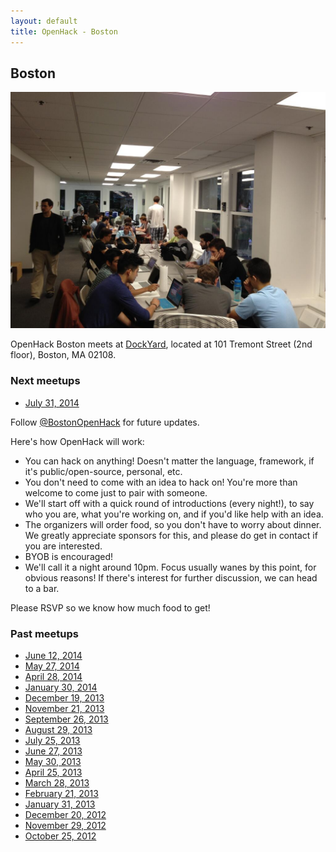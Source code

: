 ```yaml
---
layout: default
title: OpenHack - Boston
---
```


## Boston

![boston](/boston/boston.jpg)

OpenHack Boston meets at [DockYard](http://dockyard.com), located at 101
Tremont Street (2nd floor), Boston, MA 02108.

### Next meetups

* [July 31, 2014](https://guestlistapp.com/events/273198)

Follow [@BostonOpenHack](https://twitter.com/BostonOpenHack) for future
updates.

Here's how OpenHack will work:

* You can hack on anything! Doesn't matter the language, framework, if it's
  public/open-source, personal, etc.
* You don't need to come with an idea to hack on! You're more than welcome to
  come just to pair with someone.
* We'll start off with a quick round of introductions (every night!), to say who
  you are, what you're working on, and if you'd like help with an idea.
* The organizers will order food, so you don't have to worry about dinner.
  We greatly appreciate sponsors for this, and please do get in contact if
  you are interested.
* BYOB is encouraged!
* We'll call it a night around 10pm. Focus usually wanes by this point, for
  obvious reasons! If there's interest for further discussion, we can head to a
  bar.

Please RSVP so we know how much food to get!

### Past meetups

* [June 12, 2014](https://guestlistapp.com/events/260202)
* [May 27, 2014](https://guestlistapp.com/events/258114)
* [April 28, 2014](http://guestli.st/249969)
* [January 30, 2014](http://www.meetup.com/Boston-Ember-js/events/160542412/)
* [December 19, 2013](http://www.meetup.com/Boston-Ember-js/events/154894722/)
* [November 21, 2013](http://guestlistapp.com/events/212394)
* [September 26, 2013](http://www.meetup.com/Boston-Ember-js/events/140201602/)
* [August 29, 2013](https://guestlistapp.com/events/177726)
* [July 25, 2013](https://guestlistapp.com/events/172200)
* [June 27, 2013](https://guestlistapp.com/events/169779)
* [May 30, 2013](https://guestlistapp.com/events/162957)
* [April 25, 2013](https://guestlistapp.com/events/160761)
* [March 28, 2013](https://guestlistapp.com/events/150240)
* [February 21, 2013](https://guestlistapp.com/events/150231)
* [January 31, 2013](https://guestlistapp.com/events/145317)
* [December 20, 2012](https://guestlistapp.com/events/138702)
* [November 29, 2012](https://guestlistapp.com/events/132555)
* [October 25, 2012](http://reefpoints.dockyard.com/community/2012/10/26/openhack-boston.html)
